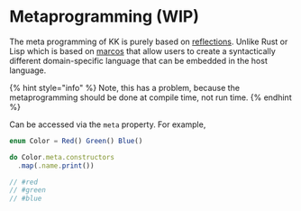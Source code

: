 # Metaprogramming \(WIP\)

The meta programming of KK is purely based on [reflections](https://en.wikipedia.org/wiki/Reflective_programming). Unlike Rust or Lisp which is based on [marcos](https://en.wikipedia.org/wiki/Macro_%28computer_science%29) that allow users to create a syntactically different domain-specific language that can be embedded in the host language.

{% hint style="info" %}
Note, this has a problem, because the metaprogramming should be done at compile time, not run time.
{% endhint %}

  
Can be accessed via the `meta` property. For example,

```typescript
enum Color = Red() Green() Blue()

do Color.meta.constructors
  .map(.name.print())

// #red
// #green
// #blue
```

